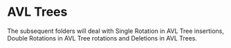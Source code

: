 AVL Trees
==================
The subsequent folders will deal with Single Rotation in AVL Tree insertions, Double Rotations in AVL Tree rotations and Deletions in AVL Trees.
